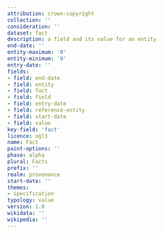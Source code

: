 ```yaml
---
attribution: crown-copyright
collection: ''
consideration: ''
dataset: fact
description: a field and its value for an entity
end-date: ''
entity-maximum: '0'
entity-minimum: '0'
entry-date: ''
fields:
- field: end-date
- field: entity
- field: fact
- field: field
- field: entry-date
- field: reference-entity
- field: start-date
- field: value
key-field: 'fact'
licence: ogl3
name: Fact
paint-options: ''
phase: alpha
plural: Facts
prefix: ''
realm: provenance
start-date: ''
themes:
- specification
typology: value
version: 1.0
wikidata: ''
wikipedia: ''
---
```

